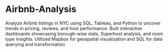 # Airbnb-Analysis
Analyze Airbnb listings in NYC using SQL, Tableau, and Python to uncover trends in pricing, reviews, and host performance. Built interactive dashboards showcasing borough-wise stats, Superhost analysis, and room type insights. Utilized Mapbox for geospatial visualization and SQL for data querying and transformation
